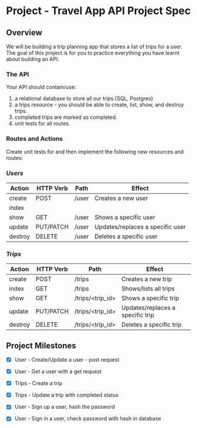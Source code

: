 # Project - Travel App API Project Spec


## Overview

We will be building a trip planning app that stores a list of trips for a user.
The goal of this project is for you to practice everything you have learnt about building an API.

### The API

Your API should contain/use:

1. a relational database to store all our trips.(SQL, Postgres)
2. a trips resource - you should be able to create, list, show, and destroy trips.
3. completed trips are marked as completed.
4. unit tests for all routes.


### Routes and Actions

Create unit tests for and then implement the following new resources and routes:

### ***Users***

| Action  | HTTP Verb | Path             | Effect                           |
|---------|-----------|------------------|----------------------------------|
| create  | POST      | /user           | Creates a new user               |
| index   |           |                 |                                  |
| show    | GET       | /user           | Shows a specific user            |
| update  | PUT/PATCH | /user           | Updates/replaces a specific user |
| destroy | DELETE    | /user           | Deletes a specific user          |


### ***Trips***

| Action  	| HTTP Verb 	| Path             	| Effect                           	|
|---------	|-----------	|------------------	|----------------------------------	|
| create  	| POST      	| /trips           	| Creates a new trip               	|
| index   	| GET       	| /trips           	| Shows/lists all trips            	|
| show    	| GET       	| /trips/<trip_id> 	| Shows a specific trip            	|
| update  	| PUT/PATCH 	| /trips/<trip_id> 	| Updates/replaces a specific trip 	|
| destroy 	| DELETE    	| /trips/<trip_id> 	| Deletes a specific trip          	|


## Project Milestones

- [x] User - Create/Update a user - post request
- [x] User - Get a user with a get request

- [x] Trips - Create a trip
- [x] Trips - Update a trip with completed status

- [x] User - Sign up a user, hash the password
- [x] User - Sign in a user, check password with hash in database

